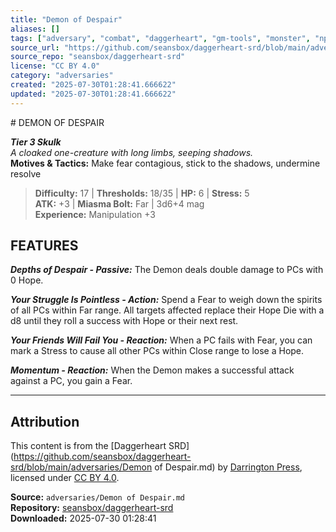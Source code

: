 ```yaml
---
title: "Demon of Despair"
aliases: []
tags: ["adversary", "combat", "daggerheart", "gm-tools", "monster", "npc", "reference", "srd", "ttrpg"]
source_url: "https://github.com/seansbox/daggerheart-srd/blob/main/adversaries/Demon of Despair.md"
source_repo: "seansbox/daggerheart-srd"
license: "CC BY 4.0"
category: "adversaries"
created: "2025-07-30T01:28:41.666622"
updated: "2025-07-30T01:28:41.666622"
---
```


﻿# DEMON OF DESPAIR

***Tier 3 Skulk***  
*A cloaked one-creature with long limbs, seeping shadows.*  
**Motives & Tactics:** Make fear contagious, stick to the shadows, undermine resolve

> **Difficulty:** 17 | **Thresholds:** 18/35 | **HP:** 6 | **Stress:** 5  
> **ATK:** +3 | **Miasma Bolt:** Far | 3d6+4 mag  
> **Experience:** Manipulation +3

## FEATURES

***Depths of Despair - Passive:*** The Demon deals double damage to PCs with 0 Hope.

***Your Struggle Is Pointless - Action:*** Spend a Fear to weigh down the spirits of all PCs within Far range. All targets affected replace their Hope Die with a d8 until they roll a success with Hope or their next rest.

***Your Friends Will Fail You - Reaction:*** When a PC fails with Fear, you can mark a Stress to cause all other PCs within Close range to lose a Hope.

***Momentum - Reaction:*** When the Demon makes a successful attack against a PC, you gain a Fear.

---

## Attribution

This content is from the [Daggerheart SRD](https://github.com/seansbox/daggerheart-srd/blob/main/adversaries/Demon of Despair.md) by [Darrington Press](https://darringtonpress.com/), licensed under [CC BY 4.0](https://creativecommons.org/licenses/by/4.0/).

**Source:** `adversaries/Demon of Despair.md`  
**Repository:** [seansbox/daggerheart-srd](https://github.com/seansbox/daggerheart-srd)  
**Downloaded:** 2025-07-30 01:28:41

